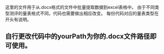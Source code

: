 这里的文件用于从.docx格式的文件中批量提取数据到excel表格中。
由于不同类型测评的量表格式不同，代码也需要做出相应改变。
每份代码对应的量表类型在开头有说明。
## 自行更改代码中的yourPath为你的.docx文件路径即可使用。
